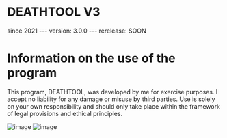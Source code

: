 # DEATHTOOL V3
since 2021 --- version: 3.0.0 --- rerelease: SOON

# Information on the use of the program
This program, DEATHTOOL, was developed by me for exercise purposes.
I accept no liability for any damage or misuse by third parties.
Use is solely on your own responsibility and should only take place within the framework of legal provisions and ethical principles.

![image](https://github.com/user-attachments/assets/0d3c78a8-7976-45de-b007-c9dc3c4917c4)
![image](https://github.com/user-attachments/assets/258e03f9-5bf8-44a0-9049-f80b28e72714)
